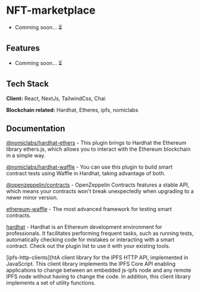 # NFT-marketplace

- Comming soon... ⏳

## Features

- Comming soon... ⏳

## Tech Stack

**Client:** React, NextJs, TailwindCss, Chai

**Blockchain related:** Hardhat, Etheres, ipfs, nomiclabs

## Documentation

[@nomiclabs/hardhat-ethers](https://www.npmjs.com/package/@nomiclabs/hardhat-ethers) - This plugin brings to Hardhat the Ethereum library ethers.js, which allows you to interact with the Ethereum blockchain in a simple way.

[@nomiclabs/hardhat-waffle](https://www.npmjs.com/package/@nomiclabs/hardhat-waffle) - You can use this plugin to build smart contract tests using Waffle in Hardhat, taking advantage of both.

[@openzeppelin/contracts](https://www.npmjs.com/package/@openzeppelin/contracts) - OpenZeppelin Contracts features a stable API, which means your contracts won't break unexpectedly when upgrading to a newer minor version.

[ethereum-waffle](https://www.npmjs.com/package/ethereum-waffle) - The most advanced framework for testing smart contracts.

[hardhat](https://www.npmjs.com/package/hardhat) - Hardhat is an Ethereum development environment for professionals. It facilitates performing frequent tasks, such as running tests, automatically checking code for mistakes or interacting with a smart contract. Check out the plugin list to use it with your existing tools.

[ipfs-http-clients](htA client library for the IPFS HTTP API, implemented in JavaScript. This client library implements the IPFS Core API enabling applications to change between an embedded js-ipfs node and any remote IPFS node without having to change the code. In addition, this client library implements a set of utility functions.

